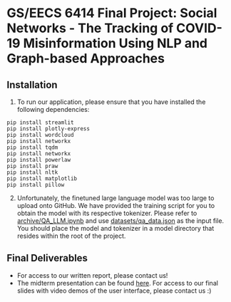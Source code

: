 # GS/EECS 6414 Final Project: Social Networks - The Tracking of COVID-19 Misinformation Using NLP and Graph-based Approaches

## Installation 
1. To run our application, please ensure that you have installed the following dependencies:
```
pip install streamlit
pip install plotly-express
pip install wordcloud
pip install networkx
pip install tqdm
pip install networkx
pip install powerlaw
pip install praw
pip install nltk
pip install matplotlib
pip install pillow
```
2. Unfortunately, the finetuned large language model was too large to upload onto GitHub. We have provided the training script for you to obtain the model with its respective tokenizer. Please refer to [archive/QA_LLM.ipynb](https://github.com/stoyonaga/EECS6414_SocialNetworks/blob/main/archive/Twitter/QA_LLM.ipynb) and use [datasets/qa_data.json](https://github.com/stoyonaga/EECS6414_SocialNetworks/blob/main/datasets/qa_data.json) as the input file. You should place the model and tokenizer in a model directory that resides within the root of the project.

## Final Deliverables
- For access to our written report, please contact us!
- The midterm presentation can be found [here](https://github.com/stoyonaga/EECS6414_SocialNetworks/blob/main/presentation/1-presentation.pdf). For access to our final slides with video demos of the user interface, please contact us :)
